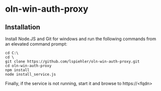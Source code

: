 # oln-win-auth-proxy
## Installation
Install Node.JS and Git for windows and run the following commands from an elevated command prompt:
```
cd C:\
cd \
git clone https://github.com/lspiehler/oln-win-auth-proxy.git
cd oln-win-auth-proxy
npm install
node install_service.js
```
Finally, if the service is not running, start it and browse to https://\<fqdn\>